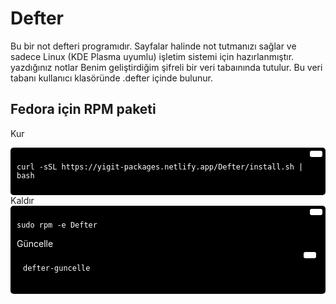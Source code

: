 # Defter

Bu bir not defteri programıdır. Sayfalar halinde not tutmanızı sağlar ve sadece Linux (KDE Plasma uyumlu) işletim sistemi için hazırlanmıştır. yazdığınız notlar Benim geliştirdiğim şifreli bir veri tabaınında tutulur. Bu veri tabanı kullanıcı klasöründe .defter içinde bulunur.

## Fedora için RPM paketi
Kur
<div style="background-color:#000; color:#fff; padding:10px; border-radius:5px; position:relative;">
  <button style="position:absolute; top:5px; right:5px; background-color:#fff; border:none; color:#000; padding:5px 10px; border-radius:3px;" onclick="navigator.clipboard.writeText('curl -sSL https://yigit-packages.netlify.app/Defter/install.sh | bash')"></button>
  <pre><code>curl -sSL https://yigit-packages.netlify.app/Defter/install.sh | bash</code></pre>
</div>
Kaldır
<div style="background-color:#000; color:#fff; padding:10px; border-radius:5px; position:relative;">
  <button style="position:absolute; top:5px; right:5px; background-color:#fff; border:none; color:#000; padding:5px 10px; border-radius:3px;" onclick="navigator.clipboard.writeText('sudo rpm -e Defter')"></button>
  <pre><code>sudo rpm -e Defter</code></pre>
Güncelle
<div style="background-color:#000; color:#fff; padding:10px; border-radius:5px; position:relative;">
  <button style="position:absolute; top:5px; right:5px; background-color:#fff; border:none; color:#000; padding:5px 10px; border-radius:3px;" onclick="navigator.clipboard.writeText('defter-guncelle')"></button>
  <pre><code>defter-guncelle</code></pre>
